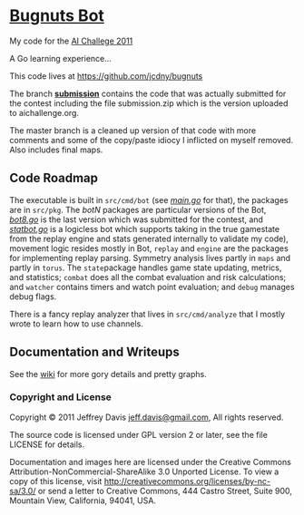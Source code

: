 # [Bugnuts Bot](http://aichallenge.org/profile.php?user=33)

My code for the [AI Challege 2011](http://aichallenge.org)

A Go learning experience...

This code lives at https://github.com/jcdny/bugnuts

The branch
[__submission__](https://github.com/jcdny/bugnuts/tree/submission)
contains the code that was actually submitted for the contest
including the file submission.zip which is the version uploaded to
aichallenge.org.

The master branch is a cleaned up version of that code with more
comments and some of the copy/paste idiocy I inflicted on myself
removed.  Also includes final maps.

## Code Roadmap

The executable is built in `src/cmd/bot` (see [*main.go*][1] for
that), the packages are in `src/pkg`.  The _botN_ packages are
particular versions of the Bot, [*bot8.go*][2] is the last version
which was submitted for the contest, and [*statbot.go*][3] is a
logicless bot which supports taking in the true gamestate from the
replay engine and stats generated internally to validate my code),
movement logic resides mostly in Bot<N>, `replay` and `engine` are the
packages for implementing replay parsing. Symmetry analysis lives
partly in `maps` and partly in `torus`.  The `state`package handles
game state updating, metrics, and statistics; `combat` does all the 
combat evaluation and risk calculations; and `watcher` contains
timers and watch point evaluation; and `debug` manages debug flags.

[1]: https://github.com/jcdny/bugnuts/blob/master/src/cmd/bot/main.go
[2]: https://github.com/jcdny/bugnuts/blob/master/src/pkg/bot8/bot8.go
[3]: https://github.com/jcdny/bugnuts/blob/master/src/pkg/statbot/statbot.go

There is a fancy replay analyzer that lives in `src/cmd/analyze` that I
mostly wrote to learn how to use channels.

## Documentation and Writeups

See the [wiki](https://github.com/jcdny/bugnuts/wiki) for more gory details and pretty graphs.

### Copyright and License

Copyright © 2011 Jeffrey Davis <jeff.davis@gmail.com>, All rights reserved.

The source code is licensed under GPL version 2 or later, see the
file LICENSE for details.

Documentation and images here are licensed under the Creative Commons
Attribution-NonCommercial-ShareAlike 3.0 Unported License. To view a
copy of this license, visit
http://creativecommons.org/licenses/by-nc-sa/3.0/ or send a letter to
Creative Commons, 444 Castro Street, Suite 900, Mountain View,
California, 94041, USA.






